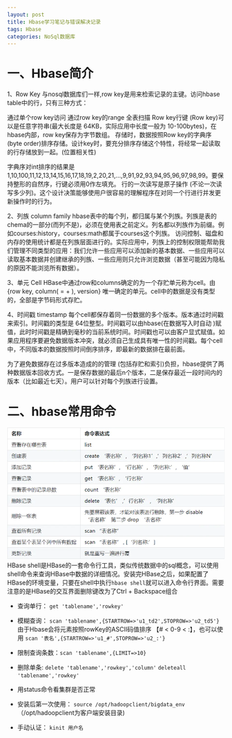 ```yaml
---
layout: post
title: Hbase学习笔记与错误解决记录
tags: Hbase
categories: NoSql数据库
---
```


# 一、Hbase简介
1、Row Key
与nosql数据库们一样,row key是用来检索记录的主键。访问hbase table中的行，只有三种方式：

通过单个row key访问
通过row key的range
全表扫描
Row key行键 (Row key)可以是任意字符串(最大长度是 64KB，实际应用中长度一般为 10-100bytes)，在hbase内部，row key保存为字节数组。
存储时，数据按照Row key的字典序(byte order)排序存储。设计key时，要充分排序存储这个特性，将经常一起读取的行存储放到一起。(位置相关性)

字典序对int排序的结果是1,10,100,11,12,13,14,15,16,17,18,19,2,20,21,…,9,91,92,93,94,95,96,97,98,99。要保持整形的自然序，行键必须用0作左填充。
行的一次读写是原子操作 (不论一次读写多少列)。这个设计决策能够使用户很容易的理解程序在对同一个行进行并发更新操作时的行为。

2、列族 column family
hbase表中的每个列，都归属与某个列族。列族是表的chema的一部分(而列不是)，必须在使用表之前定义。列名都以列族作为前缀。例如courses:history，courses:math都属于courses这个列族。
访问控制、磁盘和内存的使用统计都是在列族层面进行的。实际应用中，列族上的控制权限能帮助我们管理不同类型的应用：我们允许一些应用可以添加新的基本数据、一些应用可以读取基本数据并创建继承的列族、一些应用则只允许浏览数据（甚至可能因为隐私的原因不能浏览所有数据）。

3、单元 Cell
HBase中通过row和columns确定的为一个存贮单元称为cell。由{row key, column( =<family> + <label>), version} 唯一确定的单元。cell中的数据是没有类型的，全部是字节码形式存贮。

4、时间戳 timestamp
每个cell都保存着同一份数据的多个版本。版本通过时间戳来索引。时间戳的类型是 64位整型。时间戳可以由hbase(在数据写入时自动 )赋值，此时时间戳是精确到毫秒的当前系统时间。时间戳也可以由客户显式赋值。如果应用程序要避免数据版本冲突，就必须自己生成具有唯一性的时间戳。每个cell中，不同版本的数据按照时间倒序排序，即最新的数据排在最前面。

为了避免数据存在过多版本造成的的管理 (包括存贮和索引)负担，hbase提供了两种数据版本回收方式。一是保存数据的最后n个版本，二是保存最近一段时间内的版本（比如最近七天）。用户可以针对每个列族进行设置。

# 二、hbase常用命令
![hbase常用命令](./images/clipboard.png)
HBase shell是HBase的一套命令行工具，类似传统数据中的sql概念，可以使用shell命令来查询HBase中数据的详细情况。安装完HBase之后，如果配置了HBase的环境变量，只要在shell中执行`hbase shell`就可以进入命令行界面。需要注意的是HBase的交互界面删除键改为了Ctrl + Backspace组合


* 查询单行： `get 'tablename','rowkey'`

* 模糊查询： `scan 'tablename',{STARTROW=>'u1_td2',STOPROW=>'u2_td5'}`
由于Hbase会将元素按照rowKey的ASCII码值排序 【# < 0-9 < :】，也可以使用 
`scan '表名',{STARTROW=>'u1_#',STOPROW=>'u2_:'}`

* 限制查询条数：`scan 'tablename',{LIMIT=>10}`

* 删除单条: `delete 'tablename','rowkey','column'`
				`deleteall 'tablename','rowkey'`
* 用status命令看集群是否正常




* 安装后第一次使用：	`source /opt/hadoopclient/bigdata_env`（/opt/hadoopclient为客户端安装目录)
* 手动认证： `kinit 用户名`